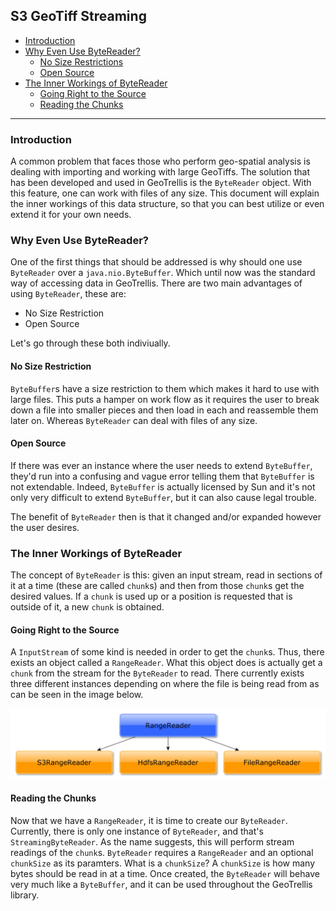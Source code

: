 ## S3 GeoTiff Streaming

- [Introduction](#introduction)
- [Why Even Use ByteReader?](#why-even-use-bytereader)
  - [No Size Restrictions](#no-size-restrictions)
  - [Open Source](#open-source)
- [The Inner Workings of ByteReader](#the-inner-workings-of-bytereader)
  - [Going Right to the Source](#going-right-to-the-source)
  - [Reading the Chunks](#reading-the-chunks)

- - -
### Introduction

A common problem that faces those who perform geo-spatial analysis is dealing
with importing and working with large GeoTiffs. The solution that has been
developed and used in GeoTrellis is the `ByteReader` object. With this feature,
one can work with files of any size. This document will explain the inner
workings of this data structure, so that you can best utilize or even extend it
for your own needs.

### Why Even Use ByteReader?
One of the first things that should be addressed is why should one use
`ByteReader` over a `java.nio.ByteBuffer`. Which until now was the standard way
of accessing data in GeoTrellis. There are two main advantages of using
`ByteReader`, these are:

- No Size Restriction
- Open Source

Let's go through these both indiviually.

#### No Size Restriction
`ByteBuffer`s have a size restriction to them which makes it hard to use with
large files. This puts a hamper on work flow as it requires the user to break
down a file into smaller pieces and then load in each and reassemble them later
on. Whereas `ByteReader` can deal with files of any size.

#### Open Source
If there was ever an instance where the user needs to extend `ByteBuffer`,
they'd run into a confusing and vague error telling them that `ByteBuffer` is
not extendable. Indeed, `ByteBuffer` is actually licensed by Sun and it's not
only very difficult to extend `ByteBuffer`, but it can also cause legal
trouble.

The benefit of `ByteReader` then is that it changed and/or expanded however the user desires.

### The Inner Workings of ByteReader
The concept of `ByteReader` is this:  given an input stream, read in sections
of it at a time (these are called `chunk`s) and then from those `chunk`s get
the desired values. If a `chunk` is used up or a position is requested that is
outside of it, a new `chunk` is obtained.

#### Going Right to the Source
A `InputStream` of some kind is needed in order to get the `chunk`s. Thus,
there exists an object called a `RangeReader`. What this object does is
actually get a `chunk` from the stream for the `ByteReader` to read. There
currently exists three different instances depending on where the file is being
read from as can be seen in the image below.

![ByteReader](../img/read-range-tree.jpg)

#### Reading the Chunks
Now that we have a `RangeReader`, it is time to create our `ByteReader`.
Currently, there is only one instance of `ByteReader`, and that's
`StreamingByteReader`. As the name suggests, this will perform stream readings
of the `chunk`s. `ByteReader` requires a `RangeReader` and an optional
`chunkSize` as its paramters. What is a `chunkSize`? A `chunkSize` is how many
bytes should be read in at a time. Once created, the `ByteReader` will behave
very much like a `ByteBuffer`, and it can be used throughout the GeoTrellis
library.
